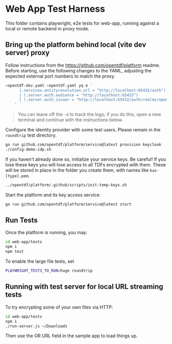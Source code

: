 # Web App Test Harness

This folder contains playwright, e2e tests for web-app,
running against a local or remote backend in proxy mode.

## Bring up the platform behind local (vite dev server) proxy

Follow instructions from the https://github.com/opentdf/platform readme.
Before starting, use the following changes to the YAML,
adjusting the expected external port numbers to match the proxy.

```sh
<opentdf-dev.yaml >opentdf.yaml yq e '
      (.services.entityresolution.url = "http://localhost:65432/auth")
      | (.server.auth.audience = "http://localhost:65432")
      | (.server.auth.issuer = "http://localhost:65432/auth/realms/opentdf")
    '
```

> You can leave off the `-d` to track the logs; 
> if you do this, open a new terminal
> and continue with the instructions below.

Configure the identity provider with some test users.
Please remain in the `roundtrip` test directory.

```sh
go run github.com/opentdf/platform/service@latest provision keycloak
./config-demo-idp.sh
```

If you haven't already done so, initialize your service keys.
Be careful!
If you lose these keys you will lose access to all TDFs encrypted with them.
These will be stored in place in the folder you create them,
with names like `kas-[type].pem`.

```sh
../opentdf/platform/.github/scripts/init-temp-keys.sh
```

Start the platform and its key access service:

```sh
go run github.com/opentdf/platform/service@latest start
```

## Run Tests

Once the platform is running, you may:

```sh
cd web-app/tests
npm i
npm test
```

To enable the large file tests, set

```sh
PLAYWRIGHT_TESTS_TO_RUN=huge roundtrip
```

## Running with test server for local URL streaming tests

To try encrypting some of your own files via HTTP:

```sh
cd web-app/tests
npm i
./run-server.js ~/Downloads
```

Then use the OR URL field in the sample app to load things up.
